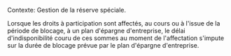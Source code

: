 Contexte: Gestion de la réserve spéciale.

Lorsque les droits à participation sont affectés, au cours ou à l'issue de la période de blocage, à un plan d'épargne d'entreprise, le délai d'indisponibilité couru de ces sommes au moment de l'affectation s'impute sur la durée de blocage prévue par le plan d'épargne d'entreprise.